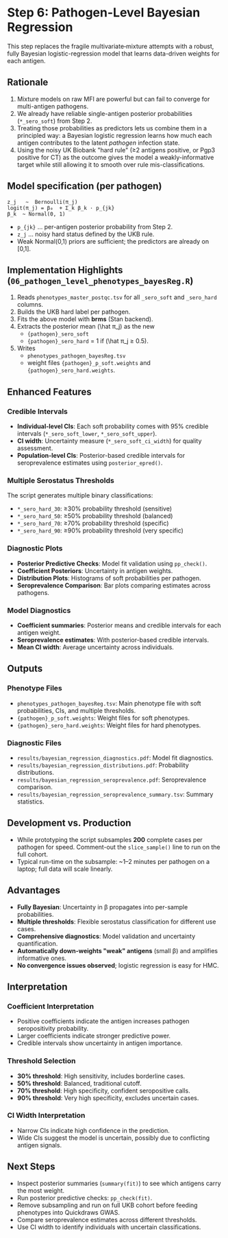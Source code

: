 # Step 6: Pathogen-Level Bayesian Regression

This step replaces the fragile multivariate‐mixture attempts with a robust, fully Bayesian logistic-regression model that learns data-driven weights for each antigen.

## Rationale

1. Mixture models on raw MFI are powerful but can fail to converge for multi-antigen pathogens.
2. We already have reliable single-antigen posterior probabilities (`*_sero_soft`) from Step 2.
3. Treating those probabilities as predictors lets us combine them in a principled way: a Bayesian logistic regression learns how much each antigen contributes to the latent *pathogen* infection state.
4. Using the noisy UK Biobank "hard rule" (≥2 antigens positive, or Pgp3 positive for CT) as the outcome gives the model a weakly-informative target while still allowing it to smooth over rule mis-classifications.

## Model specification (per pathogen)

```
z_j   ~  Bernoulli(π_j)
logit(π_j) = β₀  + Σ_k β_k · p_{jk}
β_k  ~ Normal(0, 1)
```

*   `p_{jk}`  … per-antigen posterior probability from Step 2.
*   `z_j`     … noisy hard status defined by the UKB rule.
*   Weak Normal(0,1) priors are sufficient; the predictors are already on [0,1].

## Implementation Highlights (`06_pathogen_level_phenotypes_bayesReg.R`)

1. Reads `phenotypes_master_postqc.tsv` for all `_sero_soft` and `_sero_hard` columns.
2. Builds the UKB hard label per pathogen.
3. Fits the above model with **brms** (Stan backend).
4. Extracts the posterior mean \(\hat π_j\) as the new
   * `{pathogen}_sero_soft`
   * `{pathogen}_sero_hard` = 1 if \(\hat π_j ≥ 0.5\).
5. Writes
   * `phenotypes_pathogen_bayesReg.tsv`
   * weight files `{pathogen}_p_soft.weights` and `{pathogen}_sero_hard.weights`.

## Enhanced Features

### Credible Intervals
* **Individual-level CIs**: Each soft probability comes with 95% credible intervals (`*_sero_soft_lower`, `*_sero_soft_upper`).
* **CI width**: Uncertainty measure (`*_sero_soft_ci_width`) for quality assessment.
* **Population-level CIs**: Posterior-based credible intervals for seroprevalence estimates using `posterior_epred()`.

### Multiple Serostatus Thresholds
The script generates multiple binary classifications:
* `*_sero_hard_30`: ≥30% probability threshold (sensitive)
* `*_sero_hard_50`: ≥50% probability threshold (balanced)
* `*_sero_hard_70`: ≥70% probability threshold (specific)
* `*_sero_hard_90`: ≥90% probability threshold (very specific)

### Diagnostic Plots
* **Posterior Predictive Checks**: Model fit validation using `pp_check()`.
* **Coefficient Posteriors**: Uncertainty in antigen weights.
* **Distribution Plots**: Histograms of soft probabilities per pathogen.
* **Seroprevalence Comparison**: Bar plots comparing estimates across pathogens.

### Model Diagnostics
* **Coefficient summaries**: Posterior means and credible intervals for each antigen weight.
* **Seroprevalence estimates**: With posterior-based credible intervals.
* **Mean CI width**: Average uncertainty across individuals.

## Outputs

### Phenotype Files
* `phenotypes_pathogen_bayesReg.tsv`: Main phenotype file with soft probabilities, CIs, and multiple thresholds.
* `{pathogen}_p_soft.weights`: Weight files for soft phenotypes.
* `{pathogen}_sero_hard.weights`: Weight files for hard phenotypes.

### Diagnostic Files
* `results/bayesian_regression_diagnostics.pdf`: Model fit diagnostics.
* `results/bayesian_regression_distributions.pdf`: Probability distributions.
* `results/bayesian_regression_seroprevalence.pdf`: Seroprevalence comparison.
* `results/bayesian_regression_seroprevalence_summary.tsv`: Summary statistics.

## Development vs. Production

* While prototyping the script subsamples **200** complete cases per pathogen for speed. Comment-out the `slice_sample()` line to run on the full cohort.
* Typical run-time on the subsample: ~1–2 minutes per pathogen on a laptop; full data will scale linearly.

## Advantages

* **Fully Bayesian**: Uncertainty in β propagates into per-sample probabilities.
* **Multiple thresholds**: Flexible serostatus classification for different use cases.
* **Comprehensive diagnostics**: Model validation and uncertainty quantification.
* **Automatically down-weights "weak" antigens** (small β) and amplifies informative ones.
* **No convergence issues observed**; logistic regression is easy for HMC.

## Interpretation

### Coefficient Interpretation
* Positive coefficients indicate the antigen increases pathogen seropositivity probability.
* Larger coefficients indicate stronger predictive power.
* Credible intervals show uncertainty in antigen importance.

### Threshold Selection
* **30% threshold**: High sensitivity, includes borderline cases.
* **50% threshold**: Balanced, traditional cutoff.
* **70% threshold**: High specificity, confident seropositive calls.
* **90% threshold**: Very high specificity, excludes uncertain cases.

### CI Width Interpretation
* Narrow CIs indicate high confidence in the prediction.
* Wide CIs suggest the model is uncertain, possibly due to conflicting antigen signals.

## Next Steps

* Inspect posterior summaries (`summary(fit)`) to see which antigens carry the most weight.
* Run posterior predictive checks: `pp_check(fit)`.
* Remove subsampling and run on full UKB cohort before feeding phenotypes into Quickdraws GWAS.
* Compare seroprevalence estimates across different thresholds.
* Use CI width to identify individuals with uncertain classifications. 